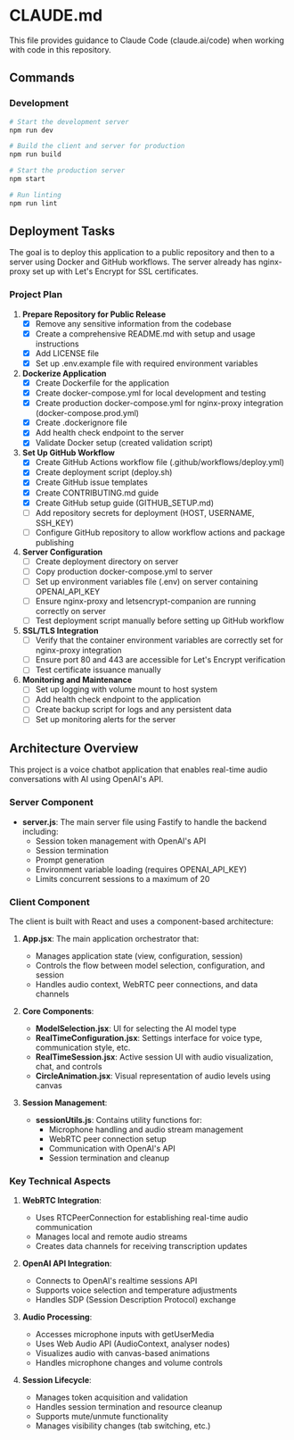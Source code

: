 # CLAUDE.md

This file provides guidance to Claude Code (claude.ai/code) when working with code in this repository.

## Commands

### Development

```bash
# Start the development server
npm run dev

# Build the client and server for production
npm run build

# Start the production server
npm start

# Run linting
npm run lint
```

## Deployment Tasks

The goal is to deploy this application to a public repository and then to a server using Docker and GitHub workflows. The server already has nginx-proxy set up with Let's Encrypt for SSL certificates.

### Project Plan

1. **Prepare Repository for Public Release**
   - [x] Remove any sensitive information from the codebase
   - [x] Create a comprehensive README.md with setup and usage instructions
   - [x] Add LICENSE file
   - [x] Set up .env.example file with required environment variables

2. **Dockerize Application**
   - [x] Create Dockerfile for the application
   - [x] Create docker-compose.yml for local development and testing
   - [x] Create production docker-compose.yml for nginx-proxy integration (docker-compose.prod.yml)
   - [x] Create .dockerignore file
   - [x] Add health check endpoint to the server
   - [x] Validate Docker setup (created validation script)

3. **Set Up GitHub Workflow**
   - [x] Create GitHub Actions workflow file (.github/workflows/deploy.yml)
   - [x] Create deployment script (deploy.sh)
   - [x] Create GitHub issue templates
   - [x] Create CONTRIBUTING.md guide
   - [x] Create GitHub setup guide (GITHUB_SETUP.md)
   - [ ] Add repository secrets for deployment (HOST, USERNAME, SSH_KEY)
   - [ ] Configure GitHub repository to allow workflow actions and package publishing

4. **Server Configuration**
   - [ ] Create deployment directory on server
   - [ ] Copy production docker-compose.yml to server
   - [ ] Set up environment variables file (.env) on server containing OPENAI_API_KEY
   - [ ] Ensure nginx-proxy and letsencrypt-companion are running correctly on server
   - [ ] Test deployment script manually before setting up GitHub workflow

5. **SSL/TLS Integration**
   - [ ] Verify that the container environment variables are correctly set for nginx-proxy integration
   - [ ] Ensure port 80 and 443 are accessible for Let's Encrypt verification
   - [ ] Test certificate issuance manually

6. **Monitoring and Maintenance**
   - [ ] Set up logging with volume mount to host system
   - [ ] Add health check endpoint to the application
   - [ ] Create backup script for logs and any persistent data
   - [ ] Set up monitoring alerts for the server

## Architecture Overview

This project is a voice chatbot application that enables real-time audio conversations with AI using OpenAI's API.

### Server Component

- **server.js**: The main server file using Fastify to handle the backend including:
  - Session token management with OpenAI's API
  - Session termination
  - Prompt generation
  - Environment variable loading (requires OPENAI_API_KEY)
  - Limits concurrent sessions to a maximum of 20

### Client Component

The client is built with React and uses a component-based architecture:

1. **App.jsx**: The main application orchestrator that:
   - Manages application state (view, configuration, session)
   - Controls the flow between model selection, configuration, and session
   - Handles audio context, WebRTC peer connections, and data channels

2. **Core Components**:
   - **ModelSelection.jsx**: UI for selecting the AI model type
   - **RealTimeConfiguration.jsx**: Settings interface for voice type, communication style, etc.
   - **RealTimeSession.jsx**: Active session UI with audio visualization, chat, and controls
   - **CircleAnimation.jsx**: Visual representation of audio levels using canvas

3. **Session Management**:
   - **sessionUtils.js**: Contains utility functions for:
     - Microphone handling and audio stream management
     - WebRTC peer connection setup
     - Communication with OpenAI's API
     - Session termination and cleanup

### Key Technical Aspects

1. **WebRTC Integration**:
   - Uses RTCPeerConnection for establishing real-time audio communication
   - Manages local and remote audio streams
   - Creates data channels for receiving transcription updates

2. **OpenAI API Integration**:
   - Connects to OpenAI's realtime sessions API
   - Supports voice selection and temperature adjustments
   - Handles SDP (Session Description Protocol) exchange

3. **Audio Processing**:
   - Accesses microphone inputs with getUserMedia
   - Uses Web Audio API (AudioContext, analyser nodes)
   - Visualizes audio with canvas-based animations
   - Handles microphone changes and volume controls

4. **Session Lifecycle**:
   - Manages token acquisition and validation
   - Handles session termination and resource cleanup
   - Supports mute/unmute functionality
   - Manages visibility changes (tab switching, etc.)